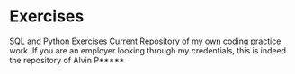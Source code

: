 # Exercises
SQL and Python Exercises
Current Repository of my own coding practice work. 
If you are an employer looking through my credentials, this is indeed the repository of Alvin P*****
